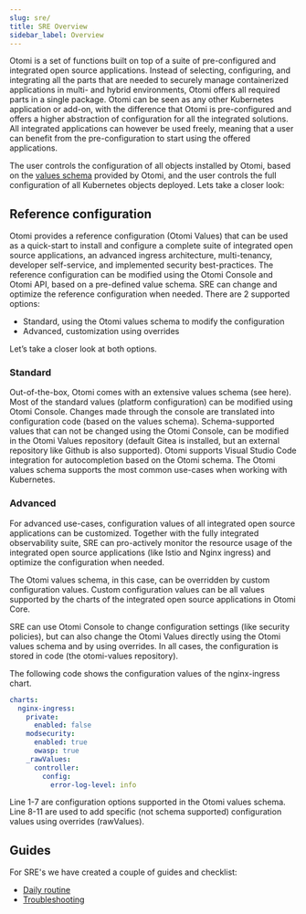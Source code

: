 ```yaml
---
slug: sre/
title: SRE Overview
sidebar_label: Overview
---
```


Otomi is a set of functions built on top of a suite of pre-configured and integrated open source applications. Instead of selecting, configuring, and integrating all the parts that are needed to securely manage containerized applications in multi- and hybrid environments, Otomi offers all required parts in a single package. Otomi can be seen as any other Kubernetes application or add-on, with the difference that Otomi is pre-configured and offers a higher abstraction of configuration for all the integrated solutions. All integrated applications can however be used freely, meaning that a user can benefit from the pre-configuration to start using the offered applications.

The user controls the configuration of all objects installed by Otomi, based on the [values schema](https://github.com/redkubes/otomi-core/blob/master/values-schema.yaml) provided by Otomi, and the user controls the full configuration of all Kubernetes objects deployed. Lets take a closer look:

## Reference configuration

Otomi provides a reference configuration (Otomi Values) that can be used as a quick-start to install and configure a complete suite of integrated open source applications, an advanced ingress architecture, multi-tenancy, developer self-service, and implemented security best-practices. The reference configuration can be modified using the Otomi Console and Otomi API, based on a pre-defined value schema. SRE can change and optimize the reference configuration when needed. There are 2 supported options:

- Standard, using the Otomi values schema to modify the configuration
- Advanced, customization using overrides

Let’s take a closer look at both options.

### Standard

Out-of-the-box, Otomi comes with an extensive values schema (see here). Most of the standard values (platform configuration) can be modified using Otomi Console. Changes made through the console are translated into configuration code (based on the values schema). Schema-supported values that can not be changed using the Otomi Console, can be modified in the Otomi Values repository (default Gitea is installed, but an external repository like Github is also supported). Otomi supports Visual Studio Code integration for autocompletion based on the Otomi schema. The Otomi values schema supports the most common use-cases when working with Kubernetes.

### Advanced

For advanced use-cases, configuration values of all integrated open source applications can be customized. Together with the fully integrated observability suite, SRE can pro-actively monitor the resource usage of the integrated open source applications (like Istio and Nginx ingress) and optimize the configuration when needed.

The Otomi values schema, in this case, can be overridden by custom configuration values. Custom configuration values can be all values supported by the charts of the integrated open source applications in Otomi Core.

SRE can use Otomi Console to change configuration settings (like security policies), but can also change the Otomi Values directly using the Otomi values schema and by using overrides. In all cases, the configuration is stored in code (the otomi-values repository).

The following code shows the configuration values of the nginx-ingress chart.

```yaml
charts:
  nginx-ingress:
    private:
      enabled: false
    modsecurity:
      enabled: true
      owasp: true
    _rawValues:
      controller:
        config:
          error-log-level: info
```

Line 1-7 are configuration options supported in the Otomi values schema. Line 8-11 are used to add specific (not schema supported) configuration values using overrides (rawValues).

## Guides

For SRE's we have created a couple of guides and checklist:

- [Daily routine](daily)
- [Troubleshooting](troubleshooting)
